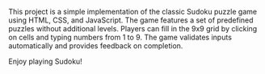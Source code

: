 This project is a simple implementation of the classic Sudoku puzzle game using HTML, CSS, and JavaScript. The game features a set of predefined puzzles without additional levels. Players can fill in the 9x9 grid by clicking on cells and typing numbers from 1 to 9. The game validates inputs automatically and provides feedback on completion.

Enjoy playing Sudoku!
